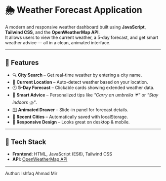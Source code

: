 # 🌦️ Weather Forecast Application

A modern and responsive weather dashboard built using **JavaScript**, **Tailwind CSS**, and the **OpenWeatherMap API**.  
It allows users to view the current weather, a 5-day forecast, and get smart weather advice — all in a clean, animated interface.

---
## 🚀 Features

- 🔍 **City Search** – Get real-time weather by entering a city name.
- 📍 **Current Location** – Auto-detect weather based on your location.
- 🕔 **5-Day Forecast** – Clickable cards showing extended weather data.
- 🧠 **Smart Advice** – Personalized tips like _"Carry an umbrella ☔"_ or _"Stay indoors ⛈️"_.
- 🪟 **Animated Drawer** – Slide-in panel for forecast details.
- 💾 **Recent Cities** – Automatically saved with localStorage.
- 📱 **Responsive Design** – Looks great on desktop & mobile.

---

## 🧰 Tech Stack

- **Frontend**: HTML, JavaScript (ES6), Tailwind CSS
- **API**: [OpenWeatherMap API](https://openweathermap.org/api)

---
Author: Ishfaq Ahmad Mir